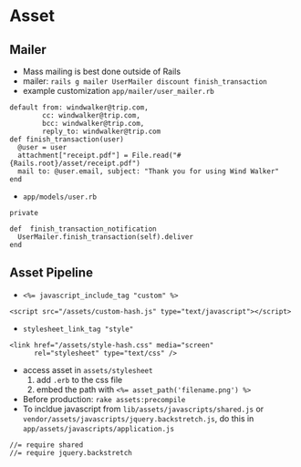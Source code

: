 # Asset

## Mailer
* Mass mailing is best done outside of Rails
* mailer: `rails g mailer UserMailer discount finish_transaction`
* example customization `app/mailer/user_mailer.rb`
```
default from: windwalker@trip.com,
        cc: windwalker@trip.com,
        bcc: windwalker@trip.com,
        reply_to: windwalker@trip.com
def finish_transaction(user)
  @user = user
  attachment["receipt.pdf"] = File.read("#{Rails.root}/asset/receipt.pdf")
  mail to: @user.email, subject: "Thank you for using Wind Walker"
end
```
* `app/models/user.rb`
```
private

def  finish_transaction_notification
  UserMailer.finish_transaction(self).deliver
end
```

## Asset Pipeline
* `<%= javascript_include_tag "custom" %>`
```
<script src="/assets/custom-hash.js" type="text/javascript"></script>
```
* `stylesheet_link_tag "style"`
```
<link href="/assets/style-hash.css" media="screen" 
      rel="stylesheet" type="text/css" />
```
* access asset in `assets/stylesheet`
  1. add `.erb` to the css file
  2. embed the path with `<%= asset_path('filename.png') %>`
* Before production: `rake assets:precompile`
* To incldue javascript from `lib/assets/javascripts/shared.js` or `vendor/assets/javascripts/jquery.backstretch.js`, do this in `app/assets/javascripts/application.js`
```
//= require shared
//= require jquery.backstretch
```
